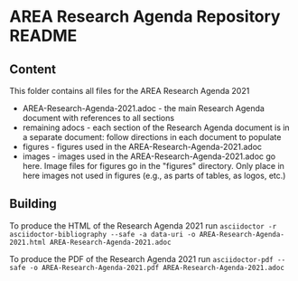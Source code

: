 # AREA Research Agenda Repository README

## Content

This folder contains all files for the AREA Research Agenda 2021

* AREA-Research-Agenda-2021.adoc - the main Research Agenda document with references to all sections
* remaining adocs - each section of the Research Agenda document is in a separate document: follow directions in each document to populate
* figures - figures used in the AREA-Research-Agenda-2021.adoc
* images - images used in the AREA-Research-Agenda-2021.adoc go here. Image files for figures go in the "figures" directory. Only place in here images not used in figures (e.g., as parts of tables, as logos, etc.)

## Building

To produce the HTML of the Research Agenda 2021 run `asciidoctor -r asciidoctor-bibliography --safe -a data-uri -o
AREA-Research-Agenda-2021.html AREA-Research-Agenda-2021.adoc`

To produce the PDF of the Research Agenda 2021 run `asciidoctor-pdf --safe -o
AREA-Research-Agenda-2021.pdf AREA-Research-Agenda-2021.adoc`
